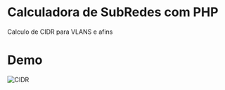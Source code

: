 # Calculadora de SubRedes com PHP

Calculo de CIDR para VLANS e afins


# Demo

![CIDR](https://user-images.githubusercontent.com/9101840/58722676-66937a00-83ae-11e9-8081-16c474065b6b.png)
